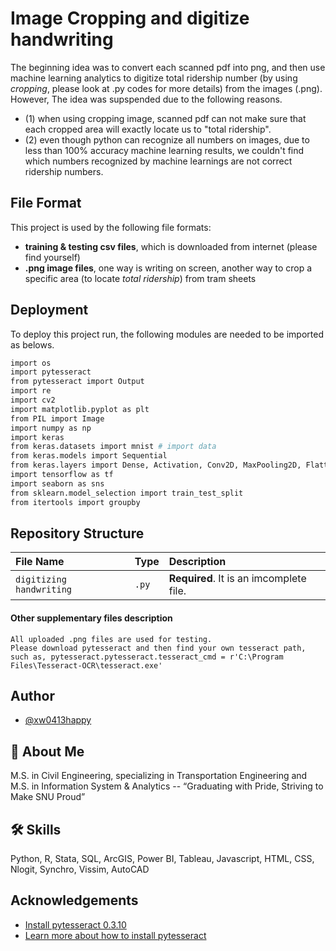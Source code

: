 
# Image Cropping and digitize handwriting


The beginning idea was to convert each scanned pdf into png, and then use machine learning analytics to digitize total ridership number (by using *cropping*, please look at .py codes for more details) from the images (.png). However, The idea was supspended due to the following reasons.
- (1) when using cropping image, scanned pdf can not make sure that each cropped area will exactly locate us to "total ridership".
- (2) even though python can recognize all numbers on images, due to less than 100% accuracy machine learning results, we couldn't find which numbers recognized by machine learnings are not correct ridership numbers.


## File Format

This project is used by the following file formats:

- **training & testing csv files**, which is downloaded from internet (please find yourself)
- **.png image files**, one way is writing on screen, another way to crop a specific area (to locate *total ridership*) from tram sheets


## Deployment

To deploy this project run, the following modules are needed to be imported as belows.

```bash
import os
import pytesseract
from pytesseract import Output
import re
import cv2
import matplotlib.pyplot as plt
from PIL import Image
import numpy as np
import keras
from keras.datasets import mnist # import data
from keras.models import Sequential
from keras.layers import Dense, Activation, Conv2D, MaxPooling2D, Flatten, Dropout
import tensorflow as tf
import seaborn as sns
from sklearn.model_selection import train_test_split
from itertools import groupby
```


## Repository Structure


| File Name | Type     | Description                |
| :-------- | :------- | :------------------------- |
| `digitizing handwriting` | `.py` | **Required**. It is an imcomplete file. |

#### Other supplementary files description

```http
All uploaded .png files are used for testing.
Please download pytesseract and then find your own tesseract path, such as, pytesseract.pytesseract.tesseract_cmd = r'C:\Program Files\Tesseract-OCR\tesseract.exe'
```


## Author

- [@xw0413happy](https://github.com/xw0413happy)


## 🚀 About Me
M.S. in Civil Engineering, specializing in Transportation Engineering and M.S. in Information System & Analytics -- “Graduating with Pride, Striving to Make SNU Proud”


## 🛠 Skills
Python, R, Stata, SQL, ArcGIS, Power BI, Tableau, Javascript, HTML, CSS, Nlogit, Synchro, Vissim, AutoCAD


## Acknowledgements

 - [Install pytesseract 0.3.10](https://pypi.org/project/pytesseract/)
 - [Learn more about how to install pytesseract](https://medium.com/@marioruizgonzalez.mx/how-install-tesseract-orc-and-pytesseract-on-windows-68f011ad8b9b)

